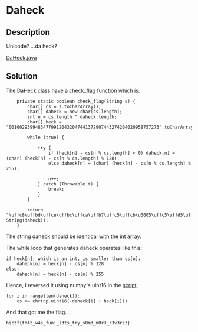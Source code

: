 # Daheck

## Description

Unicode? ...da heck?

[DaHeck.java](DaHeck.java)

## Solution

The DaHeck class have a check_flag function which is:
```
    private static boolean check_flag(String s) {
        char[] cs = s.toCharArray();
        char[] daheck = new char[cs.length];
        int n = cs.length ^ daheck.length;
        char[] heck = "001002939948347799120432047441372907443274204020958757273".toCharArray();

        while (true) {

            try {
                if (heck[n] - cs[n % cs.length] < 0) daheck[n] = (char) (heck[n] - cs[n % cs.length] % 128);
                else daheck[n] = (char) (heck[n] - cs[n % cs.length] % 255);

                n++;
            } catch (Throwable t) {
                break;
            }
        }

        return "\uffc8\uffbd\uffce\uffbc\uffca\uffb7\uffc5\uffcb\u0005\uffc5\uffd5\uffc1\uffff\uffc1\uffd8\uffd1\uffc4\uffcb\u0010\uffd3\uffc4\u0001\uffbf\uffbf\uffd1\uffc0\uffc5\uffbb\uffd5\uffbe\u0003\uffca\uffff\uffda\uffc3\u0007\uffc2\u0001\uffd4\uffc0\u0004\uffbe\uffff\uffbe\uffc1\ufffd\uffb5".equals(new String(daheck));
    }
```
The string daheck should be identical with the int array.

The while loop that generates daheck operates like this:

```
if heck[n], which is an int, is smaller than cs[n]:
    daheck[n] = heck[n] - cs[n] % 128
else:
    daheck[n] = heck[n] - cs[n] % 255
```
Hence, I reversed it using numpy's uint16 in the [script](solve.py).

```
for i in range(len(daheck)):
    cs += chr(np.uint16(-daheck[i] + heck[i]))
```

And that got me the flag.

```
hsctf{th4t_w4s_fun!_l3ts_try_s0m3_m0r3_r3v3rs3}
```
